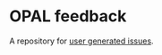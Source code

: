 # OPAL feedback

A repository for [user generated issues](https://github.com/projekt-opal/feedback/issues?q=).
